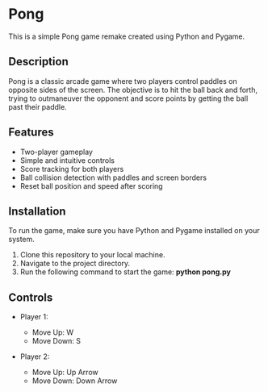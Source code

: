 # Pong
This is a simple Pong game remake created using Python and Pygame.

## Description
Pong is a classic arcade game where two players control paddles on opposite sides of the screen. The objective is to hit the ball back and forth, trying to outmaneuver the opponent and score points by getting the ball past their paddle.

## Features
- Two-player gameplay
- Simple and intuitive controls
- Score tracking for both players
- Ball collision detection with paddles and screen borders
- Reset ball position and speed after scoring

## Installation
To run the game, make sure you have Python and Pygame installed on your system.

1. Clone this repository to your local machine.
2. Navigate to the project directory.
3. Run the following command to start the game: **python pong.py**

## Controls

- Player 1:
    - Move Up: W
    - Move Down: S

- Player 2:
    - Move Up: Up Arrow
    - Move Down: Down Arrow
